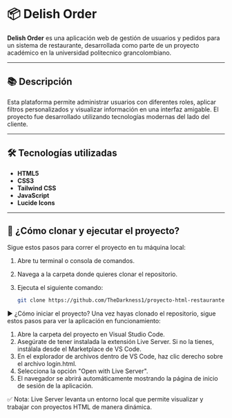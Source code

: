 # 📦 Delish Order

**Delish Order** es una aplicación web de gestión de usuarios y pedidos para un sistema de restaurante, desarrollada como parte de un proyecto académico en la universidad politecnico grancolombiano.

---

## 📚 Descripción

Esta plataforma permite administrar usuarios con diferentes roles, aplicar filtros personalizados y visualizar información en una interfaz amigable. El proyecto fue desarrollado utilizando tecnologías modernas del lado del cliente.

---

## 🛠️ Tecnologías utilizadas

- **HTML5**
- **CSS3**
- **Tailwind CSS**
- **JavaScript**
- **Lucide Icons**

---

## 🚀 ¿Cómo clonar y ejecutar el proyecto?

Sigue estos pasos para correr el proyecto en tu máquina local:

1. Abre tu terminal o consola de comandos.
2. Navega a la carpeta donde quieres clonar el repositorio.
3. Ejecuta el siguiente comando:

   ```bash
   git clone https://github.com/TheDarkness1/proyecto-html-restaurante.git

▶️ ¿Cómo iniciar el proyecto?
Una vez hayas clonado el repositorio, sigue estos pasos para ver la aplicación en funcionamiento:

1. Abre la carpeta del proyecto en Visual Studio Code.
2. Asegúrate de tener instalada la extensión Live Server. Si no la tienes, instálala desde el Marketplace de VS Code.
3. En el explorador de archivos dentro de VS Code, haz clic derecho sobre el archivo login.html.
4. Selecciona la opción "Open with Live Server".
5. El navegador se abrirá automáticamente mostrando la página de inicio de sesión de la aplicación.

✅ Nota: Live Server levanta un entorno local que permite visualizar y trabajar con proyectos HTML de manera dinámica.
